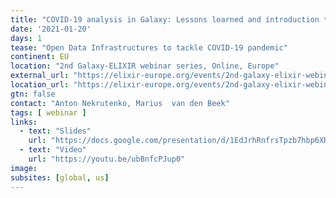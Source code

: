 ```yaml
---
title: "COVID-19 analysis in Galaxy: Lessons learned and introduction to the series"
date: '2021-01-20'
days: 1
tease: "Open Data Infrastructures to tackle COVID-19 pandemic"
continent: EU
location: "2nd Galaxy-ELIXIR webinar series, Online, Europe"
external_url: "https://elixir-europe.org/events/2nd-galaxy-elixir-webinar-series#session1"
location_url: "https://elixir-europe.org/events/2nd-galaxy-elixir-webinar-series"
gtn: false
contact: "Anton Nekrutenko, Marius  van den Beek"
tags: [ webinar ]
links:
  - text: "Slides"
    url: "https://docs.google.com/presentation/d/1EdJrhRnfrsTpzb7hbp6XR_HWJCP2r-eVgU5LpG-DH7g/edit#slide=id.gb7c12e366a_0_80"
  - text: "Video"
    url: "https://youtu.be/ubBnfcPJup0"
image: 
subsites: [global, us]
---
```

